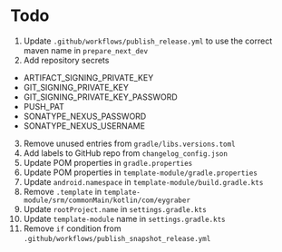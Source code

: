 # Todo

1. Update `.github/workflows/publish_release.yml` to use the correct maven name in `prepare_next_dev`
2. Add repository secrets
  - ARTIFACT_SIGNING_PRIVATE_KEY
  - GIT_SIGNING_PRIVATE_KEY
  - GIT_SIGNING_PRIVATE_KEY_PASSWORD
  - PUSH_PAT
  - SONATYPE_NEXUS_PASSWORD
  - SONATYPE_NEXUS_USERNAME
3. Remove unused entries from `gradle/libs.versions.toml`
4. Add labels to GitHub repo from `changelog_config.json`
5. Update POM properties in `gradle.properties`
6. Update POM properties in `template-module/gradle.properties`
7. Update `android.namespace` in `template-module/build.gradle.kts`
8. Remove `.template` in `template-module/srm/commonMain/kotlin/com/eygraber`
9. Update `rootProject.name` in `settings.gradle.kts`
10. Update `template-module` name in `settings.gradle.kts`
11. Remove `if` condition from `.github/workflows/publish_snapshot_release.yml`
